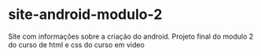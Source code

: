 # site-android-modulo-2
 Site com informações sobre a criação do android. Projeto final do modulo 2 do curso de html e css do curso em video
